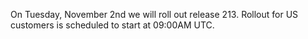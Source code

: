 On Tuesday, November 2nd we will roll out release 213. Rollout for US customers is scheduled to start at 09:00AM UTC.
